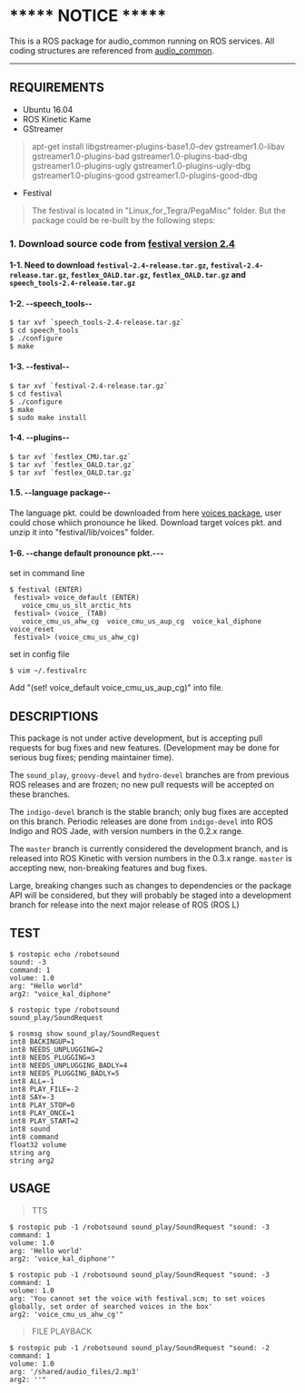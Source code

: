 
# ***** NOTICE *****
This is a ROS package for audio_common running on ROS services. All coding structures are referenced from [audio_common](http://wiki.ros.org/audio_common).

------

## REQUIREMENTS
- Ubuntu 16.04
- ROS Kinetic Kame
- GStreamer
> apt-get install libgstreamer-plugins-base1.0-dev gstreamer1.0-libav gstreamer1.0-plugins-bad gstreamer1.0-plugins-bad-dbg gstreamer1.0-plugins-ugly gstreamer1.0-plugins-ugly-dbg gstreamer1.0-plugins-good gstreamer1.0-plugins-good-dbg

- Festival
> The festival is located in "Linux_for_Tegra/PegaMisc" folder.
> But the package could be re-built by the following steps:

### 1. Download source code from [festival version 2.4](http://festvox.org/packed/festival/2.4/)
#### 1-1. Need to download `festival-2.4-release.tar.gz`, `festival-2.4-release.tar.gz`, `festlex_OALD.tar.gz`, `festlex_OALD.tar.gz` and `speech_tools-2.4-release.tar.gz`

#### 1-2. --speech_tools--
```
$ tar xvf `speech_tools-2.4-release.tar.gz`
$ cd speech_tools
$ ./configure 
$ make
```

#### 1-3. --festival--
```
$ tar xvf `festival-2.4-release.tar.gz`
$ cd festival
$ ./configure 
$ make
$ sudo make install
```

#### 1-4. --plugins--
```
$ tar xvf `festlex_CMU.tar.gz`
$ tar xvf `festlex_OALD.tar.gz`
$ tar xvf `festlex_OALD.tar.gz`
```

#### 1.5. --language package--
The language pkt. could be downloaded from here [voices package](http://festvox.org/packed/festival/2.4/voices/), user could chose whiich pronounce he liked.
Download target voices pkt. and unzip it into "festival/lib/voices" folder.

#### 1-6. --change default pronounce pkt.---
set in command line
```
$ festival (ENTER)
 festival> voice_default (ENTER)
   voice_cmu_us_slt_arctic_hts 
 festival> (voice_ (TAB)
   voice_cmu_us_ahw_cg  voice_cmu_us_aup_cg  voice_kal_diphone    voice_reset
 festival> (voice_cmu_us_ahw_cg) 
```

set in config file
```
$ vim ~/.festivalrc
```
Add "(set! voice_default voice_cmu_us_aup_cg)" into file.

## DESCRIPTIONS
This package is not under active development, but is accepting pull requests for bug fixes and new features. (Development may be done for serious bug fixes; pending maintainer time).

The `sound_play`, `groovy-devel` and `hydro-devel` branches are from previous ROS releases and are frozen; no new pull requests will be accepted on these branches.

The `indigo-devel` branch is the stable branch; only bug fixes are accepted on this branch. Periodic releases are done from `indigo-devel` into ROS Indigo and ROS Jade, with version numbers in the 0.2.x range.

The `master` branch is currently considered the development branch, and is released into ROS Kinetic with version numbers in the 0.3.x range. `master` is accepting new, non-breaking features and bug fixes.

Large, breaking changes such as changes to dependencies or the package API will be considered, but they will probably be staged into a development branch for release into the next major release of ROS (ROS L)

## TEST

```
$ rostopic echo /robotsound
sound: -3
command: 1
volume: 1.0
arg: "Hello world"
arg2: "voice_kal_diphone"
```

```
$ rostopic type /robotsound
sound_play/SoundRequest
```

```
$ rosmsg show sound_play/SoundRequest
int8 BACKINGUP=1
int8 NEEDS_UNPLUGGING=2
int8 NEEDS_PLUGGING=3
int8 NEEDS_UNPLUGGING_BADLY=4
int8 NEEDS_PLUGGING_BADLY=5
int8 ALL=-1
int8 PLAY_FILE=-2
int8 SAY=-3
int8 PLAY_STOP=0
int8 PLAY_ONCE=1
int8 PLAY_START=2
int8 sound
int8 command
float32 volume
string arg
string arg2
```

## USAGE

> TTS

```
$ rostopic pub -1 /robotsound sound_play/SoundRequest "sound: -3
command: 1
volume: 1.0
arg: 'Hello world'
arg2: 'voice_kal_diphone'" 
```

```
$ rostopic pub -1 /robotsound sound_play/SoundRequest "sound: -3
command: 1
volume: 1.0
arg: 'You cannot set the voice with festival.scm; to set voices globally, set order of searched voices in the box'
arg2: 'voice_cmu_us_ahw_cg'" 
```

> FILE PLAYBACK 

```
$ rostopic pub -1 /robotsound sound_play/SoundRequest "sound: -2
command: 1
volume: 1.0
arg: '/shared/audio_files/2.mp3'
arg2: ''"
```

